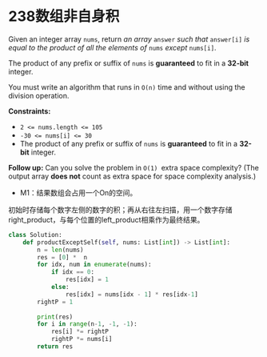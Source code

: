 # 238数组非自身积

Given an integer array `nums`, return *an array* `answer` *such that* `answer[i]` *is equal to the product of all the elements of* `nums` *except* `nums[i]`.

The product of any prefix or suffix of `nums` is **guaranteed** to fit in a **32-bit** integer.

You must write an algorithm that runs in `O(n)` time and without using the division operation.

**Constraints:**

- `2 <= nums.length <= 105`
- `-30 <= nums[i] <= 30`
- The product of any prefix or suffix of `nums` is **guaranteed** to fit in a **32-bit** integer.

 

**Follow up:** Can you solve the problem in `O(1) `extra space complexity? (The output array **does not** count as extra space for space complexity analysis.)

* M1：结果数组会占用一个On的空间。

初始时存储每个数字左侧的数字的积；再从右往左扫描，用一个数字存储right_product，与每个位置的left_product相乘作为最终结果。

```python
class Solution:
    def productExceptSelf(self, nums: List[int]) -> List[int]:
        n = len(nums)
        res = [0] *  n
        for idx, num in enumerate(nums):
            if idx == 0:
                res[idx] = 1
            else:
                res[idx] = nums[idx - 1] * res[idx-1]
        rightP = 1
        
        print(res)
        for i in range(n-1, -1, -1):
            res[i] *= rightP
            rightP *= nums[i]
        return res
```

